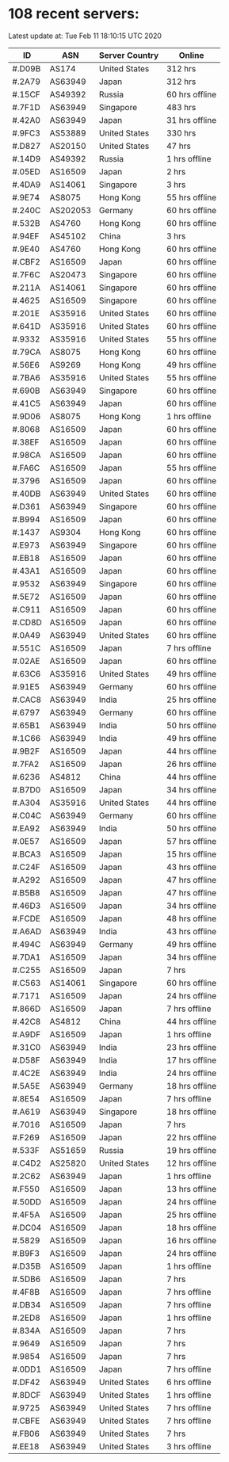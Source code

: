 # 108 recent servers:

Latest update at: Tue Feb 11 18:10:15 UTC 2020

| ID | ASN | Server Country | Online |
| -- | --- | -------------- | ------ |
| #.D09B | AS174 | United States | 312 hrs |
| #.2A79 | AS63949 | Japan | 312 hrs |
| #.15CF | AS49392 | Russia | 60 hrs offline |
| #.7F1D | AS63949 | Singapore | 483 hrs |
| #.42A0 | AS63949 | Japan | 31 hrs offline |
| #.9FC3 | AS53889 | United States | 330 hrs |
| #.D827 | AS20150 | United States | 47 hrs |
| #.14D9 | AS49392 | Russia | 1 hrs offline |
| #.05ED | AS16509 | Japan | 2 hrs |
| #.4DA9 | AS14061 | Singapore | 3 hrs |
| #.9E74 | AS8075 | Hong Kong | 55 hrs offline |
| #.240C | AS202053 | Germany | 60 hrs offline |
| #.532B | AS4760 | Hong Kong | 60 hrs offline |
| #.94EF | AS45102 | China | 3 hrs |
| #.9E40 | AS4760 | Hong Kong | 60 hrs offline |
| #.CBF2 | AS16509 | Japan | 60 hrs offline |
| #.7F6C | AS20473 | Singapore | 60 hrs offline |
| #.211A | AS14061 | Singapore | 60 hrs offline |
| #.4625 | AS16509 | Singapore | 60 hrs offline |
| #.201E | AS35916 | United States | 60 hrs offline |
| #.641D | AS35916 | United States | 60 hrs offline |
| #.9332 | AS35916 | United States | 55 hrs offline |
| #.79CA | AS8075 | Hong Kong | 60 hrs offline |
| #.56E6 | AS9269 | Hong Kong | 49 hrs offline |
| #.7BA6 | AS35916 | United States | 55 hrs offline |
| #.690B | AS63949 | Singapore | 60 hrs offline |
| #.41C5 | AS63949 | Japan | 60 hrs offline |
| #.9D06 | AS8075 | Hong Kong | 1 hrs offline |
| #.8068 | AS16509 | Japan | 60 hrs offline |
| #.38EF | AS16509 | Japan | 60 hrs offline |
| #.98CA | AS16509 | Japan | 60 hrs offline |
| #.FA6C | AS16509 | Japan | 55 hrs offline |
| #.3796 | AS16509 | Japan | 60 hrs offline |
| #.40DB | AS63949 | United States | 60 hrs offline |
| #.D361 | AS63949 | Singapore | 60 hrs offline |
| #.B994 | AS16509 | Japan | 60 hrs offline |
| #.1437 | AS9304 | Hong Kong | 60 hrs offline |
| #.E973 | AS63949 | Singapore | 60 hrs offline |
| #.EB18 | AS16509 | Japan | 60 hrs offline |
| #.43A1 | AS16509 | Japan | 60 hrs offline |
| #.9532 | AS63949 | Singapore | 60 hrs offline |
| #.5E72 | AS16509 | Japan | 60 hrs offline |
| #.C911 | AS16509 | Japan | 60 hrs offline |
| #.CD8D | AS16509 | Japan | 60 hrs offline |
| #.0A49 | AS63949 | United States | 60 hrs offline |
| #.551C | AS16509 | Japan | 7 hrs offline |
| #.02AE | AS16509 | Japan | 60 hrs offline |
| #.63C6 | AS35916 | United States | 49 hrs offline |
| #.91E5 | AS63949 | Germany | 60 hrs offline |
| #.CAC8 | AS63949 | India | 25 hrs offline |
| #.6797 | AS63949 | Germany | 60 hrs offline |
| #.65B1 | AS63949 | India | 50 hrs offline |
| #.1C66 | AS63949 | India | 49 hrs offline |
| #.9B2F | AS16509 | Japan | 44 hrs offline |
| #.7FA2 | AS16509 | Japan | 26 hrs offline |
| #.6236 | AS4812 | China | 44 hrs offline |
| #.B7D0 | AS16509 | Japan | 34 hrs offline |
| #.A304 | AS35916 | United States | 44 hrs offline |
| #.C04C | AS63949 | Germany | 60 hrs offline |
| #.EA92 | AS63949 | India | 50 hrs offline |
| #.0E57 | AS16509 | Japan | 57 hrs offline |
| #.BCA3 | AS16509 | Japan | 15 hrs offline |
| #.C24F | AS16509 | Japan | 43 hrs offline |
| #.A292 | AS16509 | Japan | 47 hrs offline |
| #.B5B8 | AS16509 | Japan | 47 hrs offline |
| #.46D3 | AS16509 | Japan | 34 hrs offline |
| #.FCDE | AS16509 | Japan | 48 hrs offline |
| #.A6AD | AS63949 | India | 43 hrs offline |
| #.494C | AS63949 | Germany | 49 hrs offline |
| #.7DA1 | AS16509 | Japan | 34 hrs offline |
| #.C255 | AS16509 | Japan | 7 hrs |
| #.C563 | AS14061 | Singapore | 60 hrs offline |
| #.7171 | AS16509 | Japan | 24 hrs offline |
| #.866D | AS16509 | Japan | 7 hrs offline |
| #.42C8 | AS4812 | China | 44 hrs offline |
| #.A9DF | AS16509 | Japan | 1 hrs offline |
| #.31C0 | AS63949 | India | 23 hrs offline |
| #.D58F | AS63949 | India | 17 hrs offline |
| #.4C2E | AS63949 | India | 24 hrs offline |
| #.5A5E | AS63949 | Germany | 18 hrs offline |
| #.8E54 | AS16509 | Japan | 7 hrs offline |
| #.A619 | AS63949 | Singapore | 18 hrs offline |
| #.7016 | AS16509 | Japan | 7 hrs |
| #.F269 | AS16509 | Japan | 22 hrs offline |
| #.533F | AS51659 | Russia | 19 hrs offline |
| #.C4D2 | AS25820 | United States | 12 hrs offline |
| #.2C62 | AS63949 | Japan | 1 hrs offline |
| #.F550 | AS16509 | Japan | 13 hrs offline |
| #.50DD | AS16509 | Japan | 24 hrs offline |
| #.4F5A | AS16509 | Japan | 25 hrs offline |
| #.DC04 | AS16509 | Japan | 18 hrs offline |
| #.5829 | AS16509 | Japan | 16 hrs offline |
| #.B9F3 | AS16509 | Japan | 24 hrs offline |
| #.D35B | AS16509 | Japan | 1 hrs offline |
| #.5DB6 | AS16509 | Japan | 7 hrs |
| #.4F8B | AS16509 | Japan | 7 hrs offline |
| #.DB34 | AS16509 | Japan | 7 hrs offline |
| #.2ED8 | AS16509 | Japan | 1 hrs offline |
| #.834A | AS16509 | Japan | 7 hrs |
| #.9649 | AS16509 | Japan | 7 hrs |
| #.9854 | AS16509 | Japan | 7 hrs |
| #.0DD1 | AS16509 | Japan | 7 hrs offline |
| #.DF42 | AS63949 | United States | 6 hrs offline |
| #.8DCF | AS63949 | United States | 1 hrs offline |
| #.9725 | AS63949 | United States | 7 hrs offline |
| #.CBFE | AS63949 | United States | 7 hrs offline |
| #.FB06 | AS63949 | United States | 7 hrs |
| #.EE18 | AS63949 | United States | 3 hrs offline |

